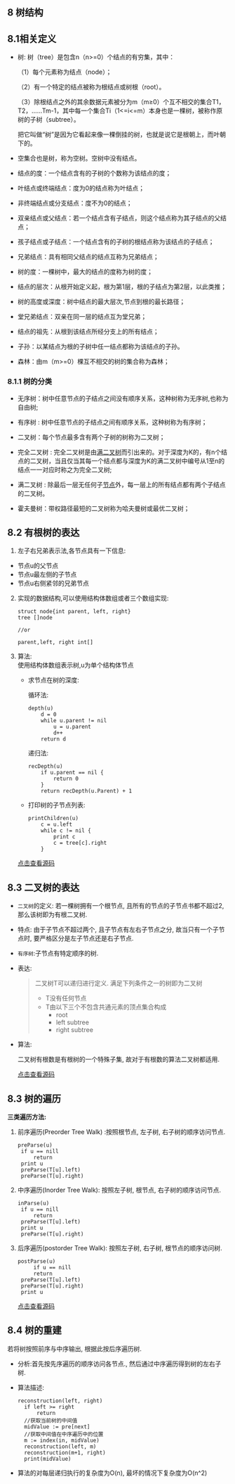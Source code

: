 ## 8 树结构

## 8.1相关定义

* 树: 树（tree）是包含n（n>=0）个结点的有穷集，其中：

  （1）每个元素称为结点（node）；

  （2）有一个特定的结点被称为根结点或树根（root）。

  （3）除根结点之外的其余数据元素被分为m（m≥0）个互不相交的集合T1，T2，……Tm-1，其中每一个集合Ti（1<=i<=m）本身也是一棵树，被称作原树的子树（subtree）。

  把它叫做“树”是因为它看起来像一棵倒挂的树，也就是说它是根朝上，而叶朝下的。

* 空集合也是树，称为空树。空树中没有结点。

* 结点的度：一个结点含有的子树的个数称为该结点的度；

* 叶结点或终端结点：度为0的结点称为叶结点；

* 非终端结点或分支结点：度不为0的结点；

* 双亲结点或父结点：若一个结点含有子结点，则这个结点称为其子结点的父结点；

* 孩子结点或子结点：一个结点含有的子树的根结点称为该结点的子结点；

* 兄弟结点：具有相同父结点的结点互称为兄弟结点；

* 树的度：一棵树中，最大的结点的度称为树的度；

* 结点的层次：从根开始定义起，根为第1层，根的子结点为第2层，以此类推；

* 树的高度或深度：树中结点的最大层次,节点到根的最长路径；

* 堂兄弟结点：双亲在同一层的结点互为堂兄弟；

* 结点的祖先：从根到该结点所经分支上的所有结点；

* 子孙：以某结点为根的子树中任一结点都称为该结点的子孙。

* 森林：由m（m>=0）棵互不相交的树的集合称为森林；



### 8.1.1 树的分类

* 无序树：树中任意节点的子结点之间没有顺序关系，这种树称为无序树,也称为自由树;

* 有序树 : 树中任意节点的子结点之间有顺序关系，这种树称为有序树；

* 二叉树：每个节点最多含有两个子树的树称为二叉树；

* 完全二叉树 : 完全二叉树是由[满二叉树](https://baike.baidu.com/item/满二叉树)而引出来的。对于深度为K的，有n个结点的二叉树，当且仅当其每一个结点都与深度为K的满二叉树中编号从1至n的结点一一对应时称之为完全二叉树;

* 满二叉树 : 除最后一层无任何子[节点](https://baike.baidu.com/item/节点/865052)外，每一层上的所有结点都有两个子结点的二叉树。

* 霍夫曼树：带权路径最短的二叉树称为哈夫曼树或最优二叉树；



## 8.2 有根树的表达

1. 左子右兄弟表示法,各节点具有一下信息:
- 节点u的父节点
- 节点u最左侧的子节点
- 节点u右侧紧邻的兄弟节点

2. 实现的数据结构,可以使用结构体数组或者三个数组实现:
	```
	struct node{int parent, left, right}
	tree []node

	//or

	parent,left, right int[]
	```

3. 算法:  
	使用结构体数组表示树,u为单个结构体节点
	- 求节点在树的深度:

		循环法:
		```
		depth(u)
			d = 0
			while u.parent != nil
				u = u.parent
				d++
			return d
		```
		递归法:
		```
		recDepth(u)
			if u.parent == nil {
				return 0
			}
			return recDepth(u.Parent) + 1
		```
	- 打印树的子节点列表:
		```
		printChildren(u)
			c = u.left
			while c != nil {
				print c
				c = tree[c].right
			}
		```
	[点击查看源码](tree/rooted.go)



## 8.3 二叉树的表达

- `二叉树`的定义: 若一棵树拥有一个根节点, 且所有的节点的子节点书都不超过2, 那么该树即为有根二叉树.

- 特点: 由于子节点不超过两个, 且子节点有左右子节点之分, 故当只有一个子节点时, 要严格区分是左子节点还是右子节点.

- `有序树`:子节点有特定顺序的树.

- 表达:

  > 二叉树T可以递归进行定义. 满足下列条件之一的树即为二叉树
  >
  > - T没有任何节点
  > - T由以下三个不包含共通元素的顶点集合构成
  >   - root 
  >   - left subtree
  >   - right  subtree

- 算法:

  二叉树有根数是有根树的一个特殊子集, 故对于有根数的算法二叉树都适用.

	[点击查看源码](tree/binary.go)

## 8.3 树的遍历

**三类遍历方法:**

1. 前序遍历(Preorder Tree Walk) :按照根节点, 左子树, 右子树的顺序访问节点.

   ```
   preParse(u)
   	if u == nill
   		return 
   	print u
   	preParse(T[u].left)
   	preParse(T[u].right)
   ```

2. 中序遍历(Inorder Tree Walk): 按照左子树, 根节点, 右子树的顺序访问节点.

   ```
   inParse(u)
   	if u == nill
   		return 
   	preParse(T[u].left)
   	print u
   	preParse(T[u].right)
   ```

   

3. 后序遍历(postorder Tree Walk): 按照左子树, 右子树, 根节点的顺序访问树.

   ```
   postParse(u)
   		if u == nill
   		return 
   	preParse(T[u].left)
   	preParse(T[u].right)
   	print u
   ```

	[点击查看源码](ch8树/treewalk)	


## 8.4 树的重建


若将树按照前序与中序输出, 根据此按后序遍历树.

- 分析:首先按先序遍历的顺序访问各节点., 然后通过中序遍历得到树的左右子树.

- 算法描述:

  ```
  reconstruction(left, right) 
  	if left >= right 
  		return
  	//获取当前树的中间值
  	midValue := pre[next]
  	//获取中间值在中序遍历中的位置
  	m := index(in, midValue)
  	reconstruction(left, m)
  	reconstruction(m+1, right)
  	print(midValue)
  
  ```
  
- 算法的对每层递归执行的复杂度为O(n), 最坏的情况下复杂度为O(n^2)

